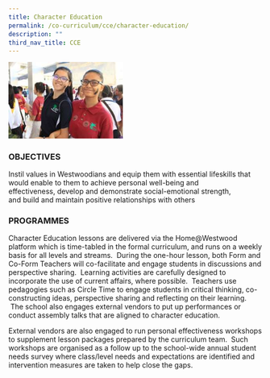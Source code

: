 ```yaml
---
title: Character Education
permalink: /co-curriculum/cce/character-education/
description: ""
third_nav_title: CCE
---
```

<img src="/images/character%20education.jpeg" 
     style="width:45%">
		 
### OBJECTIVES

Instil values in Westwoodians and equip them with essential lifeskills that would enable to them to achieve personal well-being and effectiveness, develop and demonstrate social-emotional strength, and build and maintain positive relationships with others

### PROGRAMMES

Character Education lessons are delivered via the Home@Westwood platform which is time-tabled in the formal curriculum, and runs on a weekly basis for all levels and streams.  During the one-hour lesson, both Form and Co-Form Teachers will co-facilitate and engage students in discussions and perspective sharing.  Learning activities are carefully designed to incorporate the use of current affairs, where possible.  Teachers use pedagogies such as Circle Time to engage students in critical thinking, co-constructing ideas, perspective sharing and reflecting on their learning.  The school also engages external vendors to put up performances or conduct assembly talks that are aligned to character education.

External vendors are also engaged to run personal effectiveness workshops to supplement lesson packages prepared by the curriculum team.  Such workshops are organised as a follow up to the school-wide annual student needs survey where class/level needs and expectations are identified and intervention measures are taken to help close the gaps.